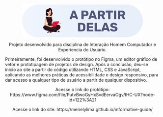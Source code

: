  <p align="center"> <img align="center" src="https://raw.githubusercontent.com/merielylima/UX-Design/a7fa7756d32b4c07b5593f390b3edfa6e7955929/img/Logo.svg"></p>

<p  align="center" >Projeto desenvolvido para disciplina de Interação Homem Computador e Experiencia do Usuário.</p>
<p> Primeiramente, foi desenvolvido o protótipo no Figma, um editor gráfico de vetor e prototipagem de projetos de design. Após a conclusão, deu-se inicio ao site a partir do código utilizando HTML, CSS e JavaScript, aplicando as melhores práticas de acessibilidade e design responsivo, para dar acesso a qualquer tipo de usuário a partir de qualquer dispositivo.
<p align="center"> Acesse o link do protótipo: https://www.figma.com/file/PutvBwoGyHxSvdEervaOgv/IHC-UX?node-id=122%3A21 </p>
<p align="center"> Acesse o link do site: https://merielylima.github.io/informative-guide/</p> 

